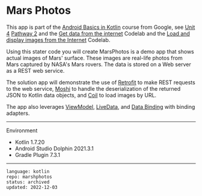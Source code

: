 # Mars Photos

This app is part of the [Android Basics in Kotlin] course from Google, see [Unit 4] [Pathway 2] and the [Get data from the internet] Codelab and the [Load and display images from the Internet] Codelab.

Using this stater code you will create MarsPhotos is a demo app that shows actual images of Mars' surface. These images are real-life photos from Mars captured by NASA's Mars rovers. The data is stored on a Web server as a REST web service.

The solution app will demonstrate the use of
[Retrofit](https://square.github.io/retrofit/) to make REST requests to the web service, [Moshi](https://github.com/square/moshi) to
handle the deserialization of the returned JSON to Kotlin data objects, and 
[Coil](https://coil-kt.github.io/coil/) to load images by URL.

The app also leverages 
[ViewModel](https://developer.android.com/topic/libraries/architecture/viewmodel),
[LiveData](https://developer.android.com/topic/libraries/architecture/livedata), and
[Data Binding](https://developer.android.com/topic/libraries/data-binding/) with binding 
adapters.

[Android Basics in Kotlin]: https://developer.android.com/courses/android-basics-kotlin/course
[Unit 4]: https://developer.android.com/courses/android-basics-kotlin/unit-4
[Pathway 2]: https://developer.android.com/courses/pathways/android-basics-kotlin-unit-4-pathway-2
[Get data from the internet]: https://developer.android.com/codelabs/basic-android-kotlin-training-getting-data-internet
[Load and display images from the Internet]: https://developer.android.com/codelabs/basic-android-kotlin-training-internet-images

---

Environment

- Kotlin 1.7.20
- Android Studio Dolphin 2021.3.1
- Gradle Plugin 7.3.1

---

```
language: kotlin
repo: marshphotos
status: archived
updated: 2022-12-03
```